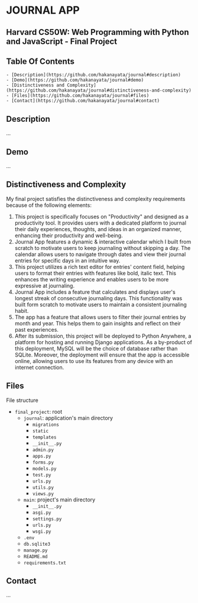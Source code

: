 # JOURNAL APP

## Harvard CS50W: Web Programming with Python and JavaScript - Final Project 

## Table Of Contents
    - [Description](https://github.com/hakanayata/journal#description)
    - [Demo](https://github.com/hakanayata/journal#demo)
    - [Distinctiveness and Complexity](https://github.com/hakanayata/journal#distinctiveness-and-complexity)
    - [Files](https://github.com/hakanayata/journal#files)
    - [Contact](https://github.com/hakanayata/journal#contact)

## Description
...

## Demo
...

## Distinctiveness and Complexity

My final project satisfies the distinctiveness and complexity requirements because of the following elements:

1. This project is specifically focuses on "Productivity" and designed as a productivity tool. It provides users with a dedicated platform to journal their daily experiences, thoughts, and ideas in an organized manner, enhancing their productivity and well-being.
2. Journal App features a dynamic & interactive calendar which I built from scratch to motivate users to keep journaling without skipping a day. The calendar allows users to navigate through dates and view their journal entries for specific days in an intuitive way.
3. This project utilizes a rich text editor for entries' content field, helping users to format their entries with features like bold, italic text. This enhances the writing experience and enables users to be more expressive at journaling.
4. Journal App includes a feature that calculates and displays user's longest streak of consecutive journaling days. This functionality was built form scratch to motivate users to maintain a consistent journaling habit.
5. The app has a feature that allows users to filter their journal entries by month and year. This helps them to gain insights and reflect on their past experiences.
6. After its submission, this project will be deployed to Python Anywhere, a platform for hosting and running Django applications. As a by-product of this deployment, MySQL will be the choice of database rather than SQLite. Moreover, the deployment will ensure that the app is accessible online, allowing users to use its features from any device with an internet connection.

## Files

File structure

- `final_project`: root
    - `journal`: application's main directory
      - `migrations`
      - `static`
      - `templates`
      - `__init__.py`
      - `admin.py`
      - `apps.py`
      - `forms.py`
      - `models.py`
      - `test.py`
      - `urls.py`
      - `utils.py`
      - `views.py`
    - `main`: project's main directory
      - `__init__.py`
      - `asgi.py`
      - `settings.py`
      - `urls.py`
      - `wsgi.py`
    - `.env`
    - `db.sqlite3`
    - `manage.py`
    - `README.md`
    - `requirements.txt`
  

## Contact
...